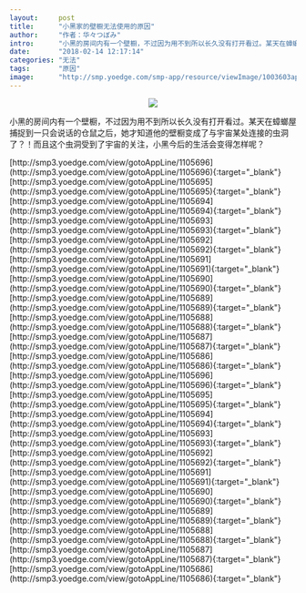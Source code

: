 ```yaml
---
layout:     post
title:      "小黑家的壁橱无法使用的原因"
author:     "作者：华々つぼみ"
intro:      "小黑的房间内有一个壁橱，不过因为用不到所以长久没有打开看过。某天在蟑螂屋捕捉到一只会说话的仓鼠之后，她才知道他的壁橱变成了与宇宙某处连接的虫洞了？！而且这个虫洞受到了宇宙的关注，小黑今后的生活会变得怎样呢？"
date:       "2018-02-14 12:17:14"
categories: "无法"
tags:       "原因"
image:      "http://smp.yoedge.com/smp-app/resource/viewImage/1003603appline.png"
---
```

<div style="text-align: center">
<p><img src="http://smp.yoedge.com/smp-app/resource/viewImage/1003603appline.png"/></p>
</div>
<p class="post-meta">
<span>小黑的房间内有一个壁橱，不过因为用不到所以长久没有打开看过。某天在蟑螂屋捕捉到一只会说话的仓鼠之后，她才知道他的壁橱变成了与宇宙某处连接的虫洞了？！而且这个虫洞受到了宇宙的关注，小黑今后的生活会变得怎样呢？</span>
</p>
[http://smp3.yoedge.com/view/gotoAppLine/1105696](http://smp3.yoedge.com/view/gotoAppLine/1105696){:target="_blank"}
[http://smp3.yoedge.com/view/gotoAppLine/1105695](http://smp3.yoedge.com/view/gotoAppLine/1105695){:target="_blank"}
[http://smp3.yoedge.com/view/gotoAppLine/1105694](http://smp3.yoedge.com/view/gotoAppLine/1105694){:target="_blank"}
[http://smp3.yoedge.com/view/gotoAppLine/1105693](http://smp3.yoedge.com/view/gotoAppLine/1105693){:target="_blank"}
[http://smp3.yoedge.com/view/gotoAppLine/1105692](http://smp3.yoedge.com/view/gotoAppLine/1105692){:target="_blank"}
[http://smp3.yoedge.com/view/gotoAppLine/1105691](http://smp3.yoedge.com/view/gotoAppLine/1105691){:target="_blank"}
[http://smp3.yoedge.com/view/gotoAppLine/1105690](http://smp3.yoedge.com/view/gotoAppLine/1105690){:target="_blank"}
[http://smp3.yoedge.com/view/gotoAppLine/1105689](http://smp3.yoedge.com/view/gotoAppLine/1105689){:target="_blank"}
[http://smp3.yoedge.com/view/gotoAppLine/1105688](http://smp3.yoedge.com/view/gotoAppLine/1105688){:target="_blank"}
[http://smp3.yoedge.com/view/gotoAppLine/1105687](http://smp3.yoedge.com/view/gotoAppLine/1105687){:target="_blank"}
[http://smp3.yoedge.com/view/gotoAppLine/1105686](http://smp3.yoedge.com/view/gotoAppLine/1105686){:target="_blank"}
[http://smp3.yoedge.com/view/gotoAppLine/1105696](http://smp3.yoedge.com/view/gotoAppLine/1105696){:target="_blank"}
[http://smp3.yoedge.com/view/gotoAppLine/1105695](http://smp3.yoedge.com/view/gotoAppLine/1105695){:target="_blank"}
[http://smp3.yoedge.com/view/gotoAppLine/1105694](http://smp3.yoedge.com/view/gotoAppLine/1105694){:target="_blank"}
[http://smp3.yoedge.com/view/gotoAppLine/1105693](http://smp3.yoedge.com/view/gotoAppLine/1105693){:target="_blank"}
[http://smp3.yoedge.com/view/gotoAppLine/1105692](http://smp3.yoedge.com/view/gotoAppLine/1105692){:target="_blank"}
[http://smp3.yoedge.com/view/gotoAppLine/1105691](http://smp3.yoedge.com/view/gotoAppLine/1105691){:target="_blank"}
[http://smp3.yoedge.com/view/gotoAppLine/1105690](http://smp3.yoedge.com/view/gotoAppLine/1105690){:target="_blank"}
[http://smp3.yoedge.com/view/gotoAppLine/1105689](http://smp3.yoedge.com/view/gotoAppLine/1105689){:target="_blank"}
[http://smp3.yoedge.com/view/gotoAppLine/1105688](http://smp3.yoedge.com/view/gotoAppLine/1105688){:target="_blank"}
[http://smp3.yoedge.com/view/gotoAppLine/1105687](http://smp3.yoedge.com/view/gotoAppLine/1105687){:target="_blank"}
[http://smp3.yoedge.com/view/gotoAppLine/1105686](http://smp3.yoedge.com/view/gotoAppLine/1105686){:target="_blank"}


